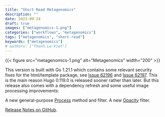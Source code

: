 ```yaml
---
title: "Short Read Metagenomics"
description: ""
date: 2023-09-24
draft: true
images: ["metagenomics-1.png"]
categories: ["workflows", "metagenomics"]
tags: ["metagenomics", "short-read"]
keywords: ["metagenomics"]
# authors: ["Thanh.Le-Viet"]
---
```


{{< figure src="metagenomics-1.png" alt="Metagenomics" width="200" >}}

This version is built with Go 1.21.1 which contains some relevant security fixes for the html/template package, see [Issue 62196](https://github.com/golang/go/issues/62196) and [Issue 62197](https://github.com/golang/go/issues/62197). This is the main reason Hugo 0.119.0 is released sooner rather than later. But this release also comes with a dependency refresh and some useful image processing improvements:

A new general-purpose [Process](https://gohugo.io/content-management/image-processing/#process) method and filter.
A new [Opacity](https://gohugo.io/functions/images/#opacity) filter.


[Release Notes on GitHub](https://github.com/gohugoio/hugo/releases).
